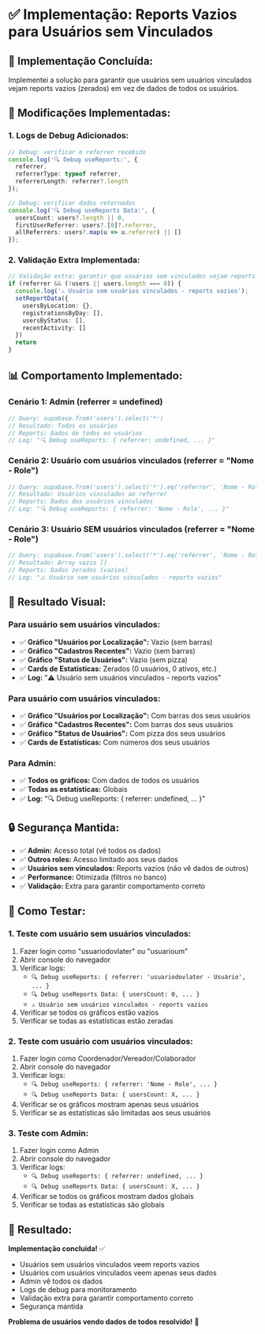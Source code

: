 # ✅ Implementação: Reports Vazios para Usuários sem Vinculados

## 🎯 **Implementação Concluída:**
Implementei a solução para garantir que usuários sem usuários vinculados vejam reports vazios (zerados) em vez de dados de todos os usuários.

## 🔧 **Modificações Implementadas:**

### **1. Logs de Debug Adicionados:**
```typescript
// Debug: verificar o referrer recebido
console.log('🔍 Debug useReports:', {
  referrer,
  referrerType: typeof referrer,
  referrerLength: referrer?.length
});

// Debug: verificar dados retornados
console.log('🔍 Debug useReports Data:', {
  usersCount: users?.length || 0,
  firstUserReferrer: users?.[0]?.referrer,
  allReferrers: users?.map(u => u.referrer) || []
});
```

### **2. Validação Extra Implementada:**
```typescript
// Validação extra: garantir que usuários sem vinculados vejam reports vazios
if (referrer && (!users || users.length === 0)) {
  console.log('⚠️ Usuário sem usuários vinculados - reports vazios');
  setReportData({
    usersByLocation: {},
    registrationsByDay: [],
    usersByStatus: [],
    recentActivity: []
  })
  return
}
```

## 📊 **Comportamento Implementado:**

### **Cenário 1: Admin (referrer = undefined)**
```typescript
// Query: supabase.from('users').select('*')
// Resultado: Todos os usuários
// Reports: Dados de todos os usuários
// Log: "🔍 Debug useReports: { referrer: undefined, ... }"
```

### **Cenário 2: Usuário com usuários vinculados (referrer = "Nome - Role")**
```typescript
// Query: supabase.from('users').select('*').eq('referrer', 'Nome - Role')
// Resultado: Usuários vinculados ao referrer
// Reports: Dados dos usuários vinculados
// Log: "🔍 Debug useReports: { referrer: 'Nome - Role', ... }"
```

### **Cenário 3: Usuário SEM usuários vinculados (referrer = "Nome - Role")**
```typescript
// Query: supabase.from('users').select('*').eq('referrer', 'Nome - Role')
// Resultado: Array vazio []
// Reports: Dados zerados (vazios)
// Log: "⚠️ Usuário sem usuários vinculados - reports vazios"
```

## 🎯 **Resultado Visual:**

### **Para usuário sem usuários vinculados:**
- ✅ **Gráfico "Usuários por Localização":** Vazio (sem barras)
- ✅ **Gráfico "Cadastros Recentes":** Vazio (sem barras)
- ✅ **Gráfico "Status de Usuários":** Vazio (sem pizza)
- ✅ **Cards de Estatísticas:** Zerados (0 usuários, 0 ativos, etc.)
- ✅ **Log:** "⚠️ Usuário sem usuários vinculados - reports vazios"

### **Para usuário com usuários vinculados:**
- ✅ **Gráfico "Usuários por Localização":** Com barras dos seus usuários
- ✅ **Gráfico "Cadastros Recentes":** Com barras dos seus usuários
- ✅ **Gráfico "Status de Usuários":** Com pizza dos seus usuários
- ✅ **Cards de Estatísticas:** Com números dos seus usuários

### **Para Admin:**
- ✅ **Todos os gráficos:** Com dados de todos os usuários
- ✅ **Todas as estatísticas:** Globais
- ✅ **Log:** "🔍 Debug useReports: { referrer: undefined, ... }"

## 🔒 **Segurança Mantida:**

- ✅ **Admin:** Acesso total (vê todos os dados)
- ✅ **Outros roles:** Acesso limitado aos seus dados
- ✅ **Usuários sem vinculados:** Reports vazios (não vê dados de outros)
- ✅ **Performance:** Otimizada (filtros no banco)
- ✅ **Validação:** Extra para garantir comportamento correto

## 🧪 **Como Testar:**

### **1. Teste com usuário sem usuários vinculados:**
1. Fazer login como "usuariodovlater" ou "usuarioum"
2. Abrir console do navegador
3. Verificar logs:
   - `🔍 Debug useReports: { referrer: 'usuariodovlater - Usuário', ... }`
   - `🔍 Debug useReports Data: { usersCount: 0, ... }`
   - `⚠️ Usuário sem usuários vinculados - reports vazios`
4. Verificar se todos os gráficos estão vazios
5. Verificar se todas as estatísticas estão zeradas

### **2. Teste com usuário com usuários vinculados:**
1. Fazer login como Coordenador/Vereador/Colaborador
2. Abrir console do navegador
3. Verificar logs:
   - `🔍 Debug useReports: { referrer: 'Nome - Role', ... }`
   - `🔍 Debug useReports Data: { usersCount: X, ... }`
4. Verificar se os gráficos mostram apenas seus usuários
5. Verificar se as estatísticas são limitadas aos seus usuários

### **3. Teste com Admin:**
1. Fazer login como Admin
2. Abrir console do navegador
3. Verificar logs:
   - `🔍 Debug useReports: { referrer: undefined, ... }`
   - `🔍 Debug useReports Data: { usersCount: X, ... }`
4. Verificar se todos os gráficos mostram dados globais
5. Verificar se todas as estatísticas são globais

## 🎯 **Resultado:**

**Implementação concluída!** ✅

- Usuários sem usuários vinculados veem reports vazios
- Usuários com usuários vinculados veem apenas seus dados
- Admin vê todos os dados
- Logs de debug para monitoramento
- Validação extra para garantir comportamento correto
- Segurança mantida

**Problema de usuários vendo dados de todos resolvido!** 🎯

